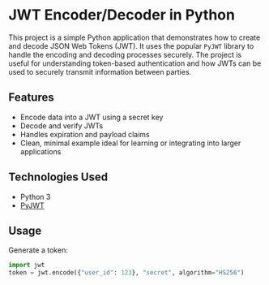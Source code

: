 # JWT Encoder/Decoder in Python

This project is a simple Python application that demonstrates how to create and decode JSON Web Tokens (JWT). It uses the popular `PyJWT` library to handle the encoding and decoding processes securely. The project is useful for understanding token-based authentication and how JWTs can be used to securely transmit information between parties.

## Features

- Encode data into a JWT using a secret key
- Decode and verify JWTs
- Handles expiration and payload claims
- Clean, minimal example ideal for learning or integrating into larger applications

## Technologies Used

- Python 3
- [PyJWT](https://pyjwt.readthedocs.io/)

## Usage

Generate a token:

```python
import jwt
token = jwt.encode({"user_id": 123}, "secret", algorithm="HS256")
```
